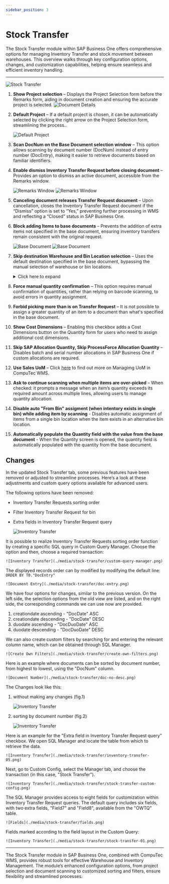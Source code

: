 ```yaml
---
sidebar_position: 3
---
```


# Stock Transfer

The Stock Transfer module within SAP Business One offers comprehensive options for managing Inventory Transfer and stock movement between warehouses. This overview walks through key configuration options, changes, and customization capabilities, helping ensure seamless and efficient inventory handling.

---

![Stock Transfer](./media/stock-transfer/stock-transfer.png)

1. **Show Project selection** – Displays the Project Selection form before the Remarks form, aiding in document creation and ensuring the accurate project is selected.
    ![Document Details](./media/stock-transfer/show-project-selection.png)

2. **Default Project** – If a default project is chosen, it can be automatically selected by clicking the right arrow on the Project Selection form, streamlining the process..

    ![Default Project](./media/stock-transfer/default-project-stock-transfer.png)

3. **Scan DocNum on the Base Document selection window** – This option allows scanning by document number (DocNum) instead of entry number (DocEntry), making it easier to retrieve documents based on familiar identifiers.

4. **Enable dismiss Inventory Transfer Request before closing document** – Provides an option to dismiss an active document, accessible from the Remarks window.

    ![Remarks Window](./media/stock-transfer/gr-remarks.png) ![Remarks Window](./media/stock-transfer/gr-remarks-01.png)

5. **Canceling document releases Transfer Request document** – Upon cancellation, closes the Inventory Transfer Request document if the “Dismiss” option is set to “Yes,” preventing further processing in WMS and reflecting a “Closed” status in SAP Business One.

6. **Block adding Items to base documents** – Prevents the addition of extra items not specified in the base document, ensuring inventory transfers remain consistent with the original request.

    ![Base Document](./media/stock-transfer/doc-details.png) ![Base Document](./media/stock-transfer/doc-details-01.png)

7. **Skip destination Warehouse and Bin Location selection** – Uses the default destination specified in the base document, bypassing the manual selection of warehouse or bin locations.
    <details>
    <summary>Click here to expand</summary>
    <div>
    **Before marked**

    ![Before Marked](./media/stock-transfer/before-marked.png) ![Before Marked](./media/stock-transfer/before-marked-01.png) ![Before Marked](./media/stock-transfer/before-marked-02.png) ![Before Marked](./media/stock-transfer/before-marked-03.png)

    **After marked**

    ![After Marked](./media/stock-transfer/stock-transfer-quantity.png) ![After Marked](./media/stock-transfer/before-marked-01.png) ![After Marked](./media/stock-transfer/before-marked-03.png)
    </div>
    </details>

8. **Force manual quantity confirmation** – This option requires manual confirmation of quantities, rather than relying on barcode scanning, to avoid errors in quantity assignment.

9. **Forbid picking more than is on Transfer Request** – It is not possible to assign a greater quantity of an item to a document than what's specified in the base document.

10. **Show Cost Dimensions** – Enabling this checkbox adds a Cost Dimensions button on the Quantity form for users who need to assign additional cost dimensions.

11. **Skip SAP Allocation Quantity, Skip ProcessForce Allocation Quantity** – Disables batch and serial number allocations in SAP Business One if custom allocations are required.

12. **Use Sales UoM** – Click [here](../../../user-guide/managing-uom-in-computec-wms.md) to find out more on Managimg UoM in CompuTec WMS.

13. **Ask to continue scanning when multiple items are over-picked** – When checked: it prompts a message when an item’s quantity exceeds its required amount across multiple lines, allowing users to manage quantity allocation.

14. **Disable auto "From Bin" assigment (when intentory exists in single bin) while adding item by scanning** - Disables automatic assignment of items from a single bin location when the item exists in an alternative bin location.

15. **Automatically populate the Quantity field with the value from the base document** - When the Quantity screen is opened, the quantity field is automatically populated with the quantity from the base document.

## Changes

In the updated Stock Transfer tab, some previous features have been removed or adjusted to streamline processes. Here’s a look at these adjustments and custom query options available for advanced users.

The following options have been removed:

- Inventory Transfer Requests sorting order
- Filter Inventory Transfer Request for bin
- Extra fields in Inventory Transfer Request query

    ![Inventory Transfer](./media/stock-transfer/inventory-transfer.png)

It is possible to realize Inventory Transfer Requests sorting order function by creating a specific SQL query in Custom Query Manager. Choose the option and then, choose a required transaction:

    ![Inventory Transfer](./media/stock-transfer/custom-query-manager.png)
    
The displayed records order can by modified by modifying the default line: `ORDER BY T0."DocEntry"`

    ![Document Entry](./media/stock-transfer/doc-entry.png)

We have four options for changes, similar to the previous version. On the left side, the selection options from the old view are listed, and on the right side, the corresponding commands we can use now are provided.

1. creationdate ascending - "DocDate" ASC
2. creationdate descending - "DocDate" DESC
3. duodate ascending - "DocDuoDate" ASC
4. duodate descending - "DocDuoDate" DESC

We can also create custom filters by searching for and entering the relevant column name, which can be obtained through SQL Manager.

    ![Create Own Filters](./media/stock-transfer/create-own-filters.png)

Here is an example where documents can be sorted by document number, from highest to lowest, using the "DocNum" column.

    ![Document Number](./media/stock-transfer/doc-no-desc.png)

The Changes look like this:

1. without making any changes (fig.1)

    ![Inventory Transfer](./media/stock-transfer/inventory-transfer-ascending.png)

2. sorting by document number (fig.2)

    ![Inventory Transfer](./media/stock-transfer/inventory-transfer-descending.png)

Here is an example for the "Extra field in Inventory Transfer Request query" checkbox. We open SQL Manager and locate the table from which to retrieve the data.

    ![Inventory Transfer](./media/stock-transfer/inventory-transfer-05.png)

Next, go to Custom Config, select the Manager tab, and choose the transaction (in this case, "Stock Transfer").

    ![Inventory Transfer](./media/stock-transfer/stock-transfer-custom-config.png)

The SQL Manager provides access to eight fields for customization within Inventory Transfer Request queries. The default query includes six fields, with two extra fields, "Field7" and "Field8", available from the "OWTQ" table.

    ![Fields](./media/stock-transfer/fields.png)

Fields marked according to the field layout in the Custom Query:

    ![Inventory Transfer](./media/stock-transfer/stock-transfer-01.png)

---
The Stock Transfer module in SAP Business One, combined with CompuTec WMS, provides robust tools for effective Warehouse and Inventory Management. The module’s enhanced configuration options, from project selection and document scanning to customized sorting and filters, ensure flexibility and streamlined processes.
